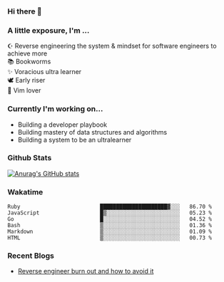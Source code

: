 ### Hi there 👋
### A little exposure, I'm ...

☪ Reverse engineering the system & mindset for software engineers to achieve more <br/>
📚 Bookworms <br/>
✨ Voracious ultra learner <br/>
🕊 Early riser <br/>
🎠 Vim lover <br/>

<!--
**bitethecode/bitethecode** is a ✨ _special_ ✨ repository because its `README.md` (this file) appears on your GitHub profile.

Here are some ideas to get you started:

- 🔭 I’m currently working on ...
- 🌱 I’m currently learning ...
- 👯 I’m looking to collaborate on ...
- 🤔 I’m looking for help with ...
- 💬 Ask me about ...
- 📫 How to reach me: ...
- 😄 Pronouns: ...
- ⚡ Fun fact: ...
-->

### Currently I'm working on... 
- Building a developer playbook
- Building mastery of data structures and algorithms
- Building a system to be an ultralearner

### Github Stats
[![Anurag's GitHub stats](https://github-readme-stats.vercel.app/api?username=bitethecode&count_private=true&showing_icons=true)](https://github.com/anuraghazra/github-readme-stats)

### Wakatime
<!--START_SECTION:waka-->

```text
Ruby                         █████████████████████▓░░░   86.70 %
JavaScript                   █▒░░░░░░░░░░░░░░░░░░░░░░░   05.23 %
Go                           █░░░░░░░░░░░░░░░░░░░░░░░░   04.52 %
Bash                         ▒░░░░░░░░░░░░░░░░░░░░░░░░   01.36 %
Markdown                     ▒░░░░░░░░░░░░░░░░░░░░░░░░   01.09 %
HTML                         ▒░░░░░░░░░░░░░░░░░░░░░░░░   00.73 %
```

<!--END_SECTION:waka-->

### Recent Blogs
- [Reverse engineer burn out and how to avoid it](https://bitethecode.org/#/articles/reverse-engineer-burnout-and-how-to-avoid-it)
